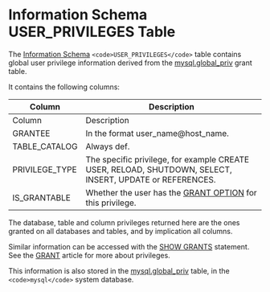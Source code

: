 
# Information Schema USER_PRIVILEGES Table

The [Information Schema](../../../../../../mariadb-internals/information-schema-plugins-show-and-flush-statements.md) `<code>USER_PRIVILEGES</code>` table contains global user privilege information derived from the [mysql.global_priv](../../the-mysql-database-tables/mysql-global_priv-table.md) grant table.


It contains the following columns:



| Column | Description |
| --- | --- |
| Column | Description |
| GRANTEE | In the format user_name@host_name. |
| TABLE_CATALOG | Always def. |
| PRIVILEGE_TYPE | The specific privilege, for example CREATE USER, RELOAD, SHUTDOWN, SELECT, INSERT, UPDATE or REFERENCES. |
| IS_GRANTABLE | Whether the user has the [GRANT OPTION](../../../../account-management-sql-commands/grant.md#the-grant-option-privilege) for this privilege. |



The database, table and column privileges returned here are the ones granted on all databases and tables, and by implication all columns.


Similar information can be accessed with the [SHOW GRANTS](../../../show/show-grants.md) statement. See the [GRANT](../../../../account-management-sql-commands/grant.md) article for more about privileges.


This information is also stored in the [mysql.global_priv](../../the-mysql-database-tables/mysql-global_priv-table.md) table, in the `<code>mysql</code>` system database.

